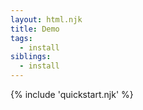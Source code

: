 ```yaml
---
layout: html.njk
title: Demo
tags:
  - install
siblings:
  - install
---
```


{% include 'quickstart.njk' %}
